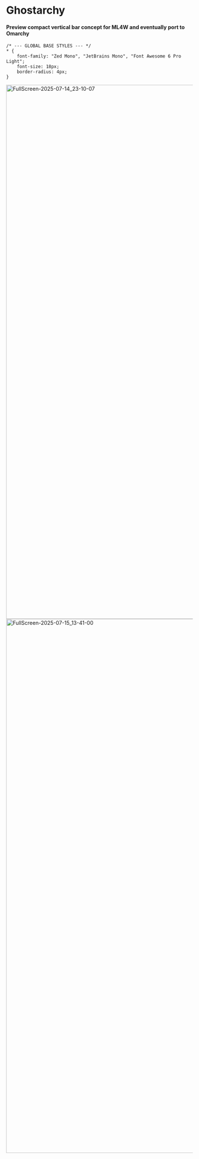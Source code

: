 # Ghostarchy
#### Preview compact vertical bar concept for ML4W and eventually port to Omarchy
```
/* --- GLOBAL BASE STYLES --- */
* {
    font-family: "Zed Mono", "JetBrains Mono", "Font Awesome 6 Pro Light";
    font-size: 18px;
    border-radius: 4px;
}
```
<img width="3440" height="1440" alt="FullScreen-2025-07-14_23-10-07" src="https://github.com/user-attachments/assets/a604d02a-c8e0-4c06-8972-39504e7b1630" />
<img width="3440" height="1440" alt="FullScreen-2025-07-15_13-41-00" src="https://github.com/user-attachments/assets/58b73014-cb14-4642-b522-3878dad4ffb1" />
